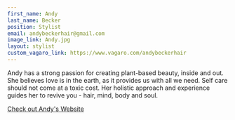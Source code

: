 ```yaml
---
first_name: Andy
last_name: Becker
position: Stylist
email: andybeckerhair@gmail.com
image_link: Andy.jpg
layout: stylist
custom_vagaro_link: https://www.vagaro.com/andybeckerhair
---
```

Andy has a strong passion for creating plant-based beauty, inside and out. She believes love is in the earth, as it provides us with all we need. Self care should not come at a toxic cost. Her holistic approach and experience guides her to revive you - hair, mind, body and soul.

<a class="btn btn-dark" target="_blank" href="http://andybeckerhair.com/">Check out Andy's Website</a>